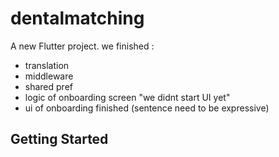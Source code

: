 # dentalmatching

A new Flutter project.
we finished :
- translation 
- middleware
- shared pref
- logic of onboarding screen "we didnt start UI yet"
- ui of onboarding finished (sentence need to be expressive)
## Getting Started




